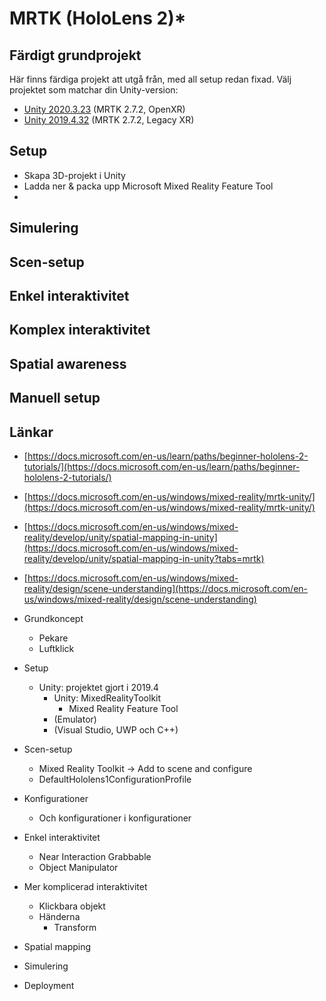 # MRTK (HoloLens 2)\*

## Färdigt grundprojekt

Här finns färdiga projekt att utgå från, med all setup redan fixad. Välj projektet som matchar din Unity-version:

* [Unity 2020.3.23](https://github.com/mikael-bergstrom-ntisthlm/MRTK-base-2020) (MRTK 2.7.2, OpenXR)
* [Unity 2019.4.32](https://github.com/mikael-bergstrom-ntisthlm/MRTK-base-2019) (MRTK 2.7.2, Legacy XR)

## Setup

* Skapa 3D-projekt i Unity
* Ladda ner & packa upp Microsoft Mixed Reality Feature Tool
*

## Simulering

## Scen-setup

## Enkel interaktivitet

## Komplex interaktivitet

## Spatial awareness

## Manuell setup



## Länkar

* [https://docs.microsoft.com/en-us/learn/paths/beginner-hololens-2-tutorials/](https://docs.microsoft.com/en-us/learn/paths/beginner-hololens-2-tutorials/)
* [https://docs.microsoft.com/en-us/windows/mixed-reality/mrtk-unity/](https://docs.microsoft.com/en-us/windows/mixed-reality/mrtk-unity/)
* [https://docs.microsoft.com/en-us/windows/mixed-reality/develop/unity/spatial-mapping-in-unity](https://docs.microsoft.com/en-us/windows/mixed-reality/develop/unity/spatial-mapping-in-unity?tabs=mrtk)
* [https://docs.microsoft.com/en-us/windows/mixed-reality/design/scene-understanding](https://docs.microsoft.com/en-us/windows/mixed-reality/design/scene-understanding)



* Grundkoncept
  * Pekare
  * Luftklick
* Setup
  * Unity: projektet gjort i 2019.4
    * Unity: MixedRealityToolkit
      * Mixed Reality Feature Tool
    * (Emulator)
    * (Visual Studio, UWP och C++)
* Scen-setup
  * Mixed Reality Toolkit -> Add to scene and configure
  * DefaultHololens1ConfigurationProfile
* Konfigurationer
  * Och konfigurationer i konfigurationer
* Enkel interaktivitet
  * Near Interaction Grabbable
  * Object Manipulator
* Mer komplicerad interaktivitet
  * Klickbara objekt
  * Händerna
    * Transform
* Spatial mapping
* Simulering
* Deployment

